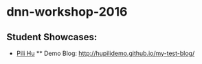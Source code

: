 # dnn-workshop-2016

## Student Showcases:

* [Pili Hu](https://github.com/hupilidemo)
** Demo Blog: http://hupilidemo.github.io/my-test-blog/
